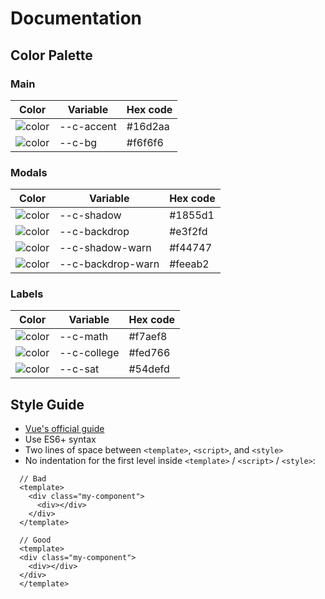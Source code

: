 # Documentation

## Color Palette

### Main

| Color                                   | Variable   | Hex code |
|-----------------------------------------|------------|----------|
| ![color](https://imgur.com/fAQkTOE.png) | --c-accent | #16d2aa  |
| ![color](https://imgur.com/Nlhzx6E.png) | --c-bg     | #f6f6f6  |

### Modals

| Color                                   | Variable          | Hex code |
|-----------------------------------------|-------------------|----------|
| ![color](https://imgur.com/WmpUN2L.png) | --c-shadow        | #1855d1  |
| ![color](https://imgur.com/pP9xu8j.png) | --c-backdrop      | #e3f2fd  |
| ![color](https://imgur.com/yNzw348.png) | --c-shadow-warn   | #f44747  |
| ![color](https://imgur.com/ScoPTpW.png) | --c-backdrop-warn | #feeab2  |

### Labels

| Color                                   | Variable    | Hex code |
|-----------------------------------------|-------------|----------|
| ![color](https://imgur.com/RClSp1z.png) | --c-math    | #f7aef8  |
| ![color](https://imgur.com/ScoPTpW.png) | --c-college | #fed766  |
| ![color](https://imgur.com/Mj7jeip.png) | --c-sat     | #54defd  |


## Style Guide

- [Vue's official guide](https://vuejs.org/v2/style-guide/)
- Use ES6+ syntax
- Two lines of space between `<template>`, `<script>`, and  `<style>`
- No indentation for the first level inside `<template>` / `<script>` /  `<style>`:
```vue
  // Bad
  <template>
    <div class="my-component">
      <div></div>
    </div>
  </template>

  // Good
  <template>
  <div class="my-component">
    <div></div>
  </div>
  </template>
```